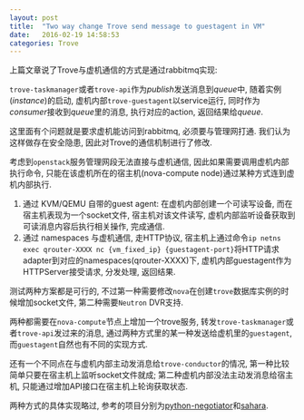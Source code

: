 ```yaml
---
layout: post
title:  "Two way change Trove send message to guestagent in VM"
date:   2016-02-19 14:58:53
categories: Trove
---
```




上篇文章说了Trove与虚机通信的方式是通过rabbitmq实现:

`trove-taskmanager`或者`trove-api`作为*publish*发送消息到*queue*中, 随着实例(*instance*)的启动, 虚机内部`trove-guestagent`以service运行, 同时作为*consumer*接收到*queue*里的消息, 执行对应的action, 返回结果给*queue*. 

这里面有个问题就是要求虚机能访问到rabbitmq, 必须要与管理网打通. 我们认为这样做存在安全隐患, 因此对Trove的通信机制进行了修改.

考虑到`openstack`服务管理网段无法直接与虚机通信, 因此如果需要调用虚机内部执行命令, 只能在该虚机所在的宿主机(nova-compute node)通过某种方式连到虚机内部执行.

1. 通过 KVM/QEMU 自带的guest agent: 在虚机内部创建一个可读写设备, 而在宿主机表现为一个socket文件, 宿主机对该文件读写, 虚机内部监听设备获取到可读消息内容后执行相关操作, 完成通信.
2. 通过 namespaces 与虚机通信, 走HTTP协议, 宿主机上通过命令`ip netns exec qrouter-XXXX nc {vm_fixed_ip} {guestagent-port}`将HTTP请求adapter到对应的namespaces(qrouter-XXXX)下, 虚机内部guestagent作为HTTPServer接受请求, 分发处理, 返回结果.

测试两种方案都是可行的, 不过第一种需要修改`nova`在创建`trove`数据库实例的时候增加socket文件, 第二种需要`Neutron` DVR支持. 

两种都需要在`nova-compute`节点上增加一个trove服务, 转发`trove-taskmanager`或者`trove-api`发过来的消息, 通过两种方式里的某一种发送给虚机里的`guestagent`, 而`guestagent`自然也有不同的实现方式.

还有一个不同点在与虚机内部主动发消息给`trove-conductor`的情况, 第一种比较简单只要在宿主机上监听socket文件就成; 第二种虚机内部没法主动发消息给宿主机, 只能通过增加API接口在宿主机上轮询获取状态.


两种方式的具体实现略过, 参考的项目分别为[python-negotiator](https://github.com/xolox/python-negotiator)和[sahara](https://github.com/openstack/sahara).

